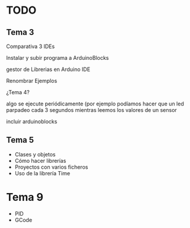 # TODO

## Tema 3

Comparativa 3 IDEs

Instalar y subir programa a ArduinoBlocks

gestor de Librerias en Arduino IDE

Renombrar Ejemplos



¿Tema 4?

algo se ejecute periódicamente (por ejemplo podíamos hacer que un led parpadeo cada 3 segundos mientras leemos los valores de un sensor

incluir arduinoblocks

## Tema 5

* Clases y objetos
* Cómo hacer librerías
* Proyectos con varios ficheros
* Uso de la librería Time


# Tema 9

* PID
* GCode

